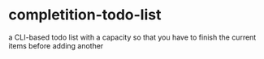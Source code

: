 # completition-todo-list
a CLI-based todo list with a capacity so that you have to finish the current items before adding another
